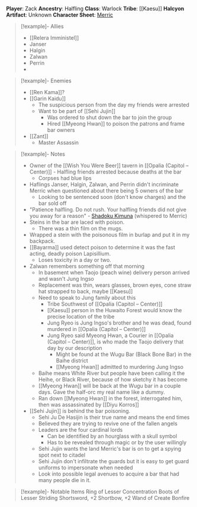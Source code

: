 **Player**: Zack
**Ancestry**: Halfling
**Class**: Warlock
**Tribe**: [[Kaesu]]
**Halcyon Artifact**: Unknown
**Character Sheet**: [Merric](https://www.dndbeyond.com/characters/81607186)

> [!example]- Allies
> - [[Relera Imministel]]
> - Janser
> - Halgin
> - Zalwan
> - Perrin
> - 

> [!example]- Enemies
> - [[Ren Kama]]?
> - [[Garin Kaidu]]
> 	- The suspicious person from the day my friends were arrested
> 	- Want to be part of [[Sehi Jujin]]
> 		- Was ordered to shut down the bar to join the group
> 		- Hired [[Myeong Hwan]] to poison the patrons and frame bar owners
> - [[Zant]]
> 	- Master Assassin

> [!example]- Notes
> - Owner of the [[Wish You Were Beer]] tavern in [[Opalia (Capitol – Center)]] - Halfling friends arrested because deaths at the bar
>	- Corpses had blue lips
> - Haflings Janser, Halgin, Zalwan, and Perrin didn't incriminate Merric when questioned about there being 5 owners of the bar 
>     - Looking to be sentenced soon (don't know charges) and the bar sold off
> - "Patience halfling. Do not rush. Your halfling friends did not give you away for a reason" - [Shadoku Kimuna](Shodaku%20Kimuna) (whispered to Merric)
> - Steins in the bar are laced with poison.
>     - There was a thin film on the mugs.
 > - Wrapped a stein with the poisonous film in burlap and put it in my backpack.
> - [[Bayarma]] used detect poison to determine it was the fast acting, deadly poison Lapisillium.
>     - Loses toxicity in a day or two.
> - Zalwan remembers something off that morning
>     - In basement when Taojo (peach wine) delivery person arrived and wasn't Jung Ingso
 >    - Replacement was thin, wears glasses, brown eyes, cone straw hat strapped to back, maybe [[Kaesu]]
>     - Need to speak to Jung family about this
> 		- Tribe Southwest of [[Opalia (Capitol – Center)]]
> 		- [[Kaesu]] person in the Huwaito Forest would know the precise location of the tribe
> 		- Jung Ryeo is Jung Ingso's brother and he was dead, found murdered in [[Opalia (Capitol – Center)]]
> 		- Jung Ryeo said Myeong Hwan, a Courier in [[Opalia (Capitol – Center)]], is who made the Taojo delivery that day by our description
> 			- Might be found at the Wugu Bar (Black Bone Bar) in the Baihe district
> 			- [[Myeong Hwan]] admitted to murdering Jung Ingso
>     - Baihe means White River but people have been calling it the Heihe, or Black River, because of how sketchy it has become
>     - [[Myeong Hwan]] will be back at the Wugu bar in a couple days. Gave the half-orc my real name like a dummy.
>     - Ran down [[Myeong Hwan]] in the forest, interrogated him, then was assassinated by [[Diyu Korros]]
> - [[Sehi Jujin]] is behind the bar poisoning.
> 	- Sehi Ju De Hasijin is their true name and means the end times
> 	- Believed they are trying to revive one of the fallen angels
> 	- Leaders are the four cardinal lords
> 		- Can be identified by an hourglass with a skull symbol
> 		- Has to be revealed through magic or by the user willingly
> 	- Sehi Jujin wants the land Merric's bar is on to get a spying spot next to citadel
> 	- Sehi Jujin don't infiltrate the guards but it is easy to get guard uniforms to impersonate when needed
> 	- Look into possible legal avenues to acquire a bar that had many people die in it.
 
> [!example]- Notable Items
> Ring of Lesser Concentration
> Boots of Lesser Striding
> Shortsword, +2
> Shortbow, +2
> Wand of Create Bonfire